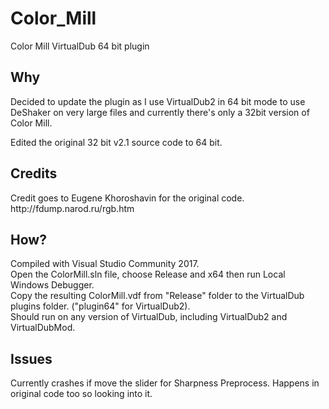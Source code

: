 # Color_Mill
Color Mill VirtualDub 64 bit plugin

<h2>Why</h2>
Decided to update the plugin as I use VirtualDub2 in 64 bit mode to use DeShaker on very large files and currently there's only a 32bit version of Color Mill.

Edited the original 32 bit v2.1 source code to 64 bit.

<h2>Credits</h2>
Credit goes to Eugene Khoroshavin for the original code.<br/>
http://fdump.narod.ru/rgb.htm

<h2>How?</h2>
Compiled with Visual Studio Community 2017.<br/>
Open the ColorMill.sln file, choose Release and x64 then run Local Windows Debugger.<br/> 
Copy the resulting ColorMill.vdf from "Release" folder to the VirtualDub plugins folder. ("plugin64" for VirtualDub2).<br/>
Should run on any version of VirtualDub, including VirtualDub2 and VirtualDubMod.

<h2>Issues</h2>
Currently crashes if move the slider for Sharpness Preprocess. Happens in original code too so looking into it.
